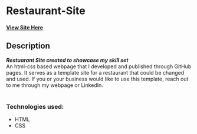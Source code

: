 # Restaurant-Site
#### **[View Site Here](https://dakota-kallas.github.io/Restaurant-Site/)**

## Description
**_Restuarant Site created to showcase my skill set_** <br/>
An html-css based webpage that I developed and published through GitHub pages. It serves as a template site for a restaurant that could be changed and used. If you or your business would like to use this template, reach out to me through my webpage or LinkedIn.<br /><br />

### Technologies used:
- HTML
- CSS
<p>&nbsp;</p>
